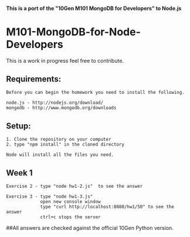 #### This is a port of the "10Gen M101 MongoDB for Developers" to Node.js

M101-MongoDB-for-Node-Developers
==========

This is a work in progress feel free to contribute.

## Requirements:

    Before you can begin the homework you need to install the following.

	node.js - http://nodejs.org/download/
	mongodb - http://www.mongodb.org/downloads


## Setup:

    1. Clone the repository on your computer
    2. type "npm install" in the cloned directory

    Node will install all the files you need.

## Week 1

    Exercise 2 - type "node hw1-2.js"  to see the answer

    Exercise 3 - type "node hw1-3.js"
                 open new console window
                 type "curl http://localhost:8080/hw1/50" to see the answer
                 ctrl+c stops the server


##All answers are checked against the official 10Gen Python version.